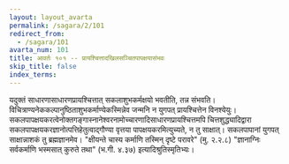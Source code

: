 ```yaml
---
layout: layout_avarta
permalink: /sagara/2/101
redirect_from:
  - /sagara/101
avarta_num: 101
title: आवर्तः १०१ -- प्रायश्चित्तादखिलसञ्चितपापक्षयासंभवः
skip_title: false
index_terms: 
---
```


यदुक्तं साधारणासाधारणप्रायश्चित्तात् सकलाशुभकर्मक्षयो भवतीति, तन्न संभवति। विचित्राण्यनेककल्पानुष्ठिताशुभकर्माण्येकस्मिन्नेव जन्मनि न युगपत् प्रायश्चित्तेन विनश्येयुः। सकलपापक्षयकरत्वेनोक्तगङ्गास्नानेश्वरनामोच्चारणादिसाधारणप्रायश्चित्तमपि चित्तशुद्ध्यादिद्वारा सकलपापक्षयकरज्ञानोत्पत्तिहेतुत्वाद्गौण्या वृत्तया
पापक्षयकरमित्युच्यते, न तु साक्षात्। सकलपापानां युगपत् साक्षान्नाशकं तु ब्रह्मज्ञानमेव। "क्षीयन्ते चास्य कर्माणि तस्मिन् दृष्टे परावरे"
(मु. २.२.८) "ज्ञानाग्निः सर्वकर्माणि भस्मसात् कुरुते तथा" (भ.गी. ४.३७)
इत्यादिश्रुतिस्मृतिभ्यः।
